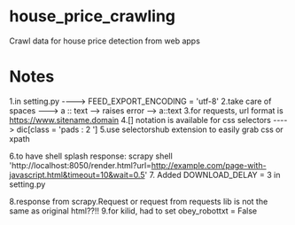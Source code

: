 # house_price_crawling
Crawl data for house price detection from web apps
# Notes
1.in setting.py ----> FEED_EXPORT_ENCODING = 'utf-8'
2.take care of spaces ---> a :: text --> raises error --> a::text
3.for requests, url format is https://www.sitename.domain
4.[] notation is available for css selectors ----> dic[class = 'pads : 2 ']
5.use selectorshub extension to easily grab css or xpath

6.to have shell splash response:
scrapy shell 'http://localhost:8050/render.html?url=http://example.com/page-with-javascript.html&timeout=10&wait=0.5'
7. Added DOWNLOAD_DELAY = 3 in setting.py

8.response from scrapy.Request or request from requests lib is not the same as original html??!!
9.for kilid, had to set obey_robottxt = False